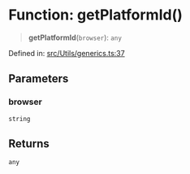 # Function: getPlatformId()

> **getPlatformId**(`browser`): `any`

Defined in: [src/Utils/generics.ts:37](https://github.com/Fokusdotid/bail/blob/3bd64a6fd6e8fc52d3ec9ba842534bed26103555/src/Utils/generics.ts#L37)

## Parameters

### browser

`string`

## Returns

`any`
